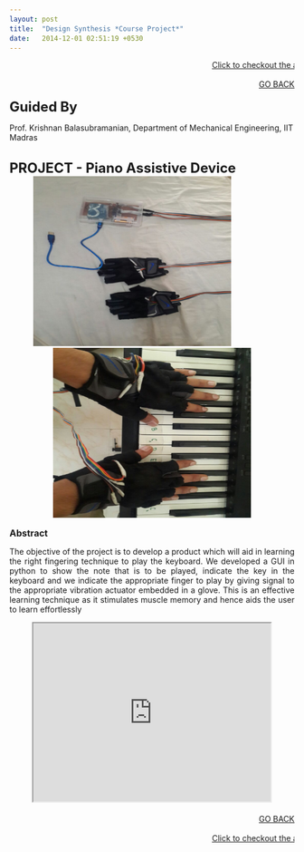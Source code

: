 ```yaml
---
layout: post
title:  "Design Synthesis *Course Project*"
date:   2014-12-01 02:51:19 +0530
---
```


<marquee><a href="https://www.youtube.com/watch?v=FRC9iZSF_EE">Click to checkout the advertisement we made for our product Piano Assistive Device</a></marquee>
<br>
<div align="right"><a href="/project.html">GO BACK</a></div>
<br>
<font size="5"><b>Guided By</b></font>
<p>Prof. Krishnan Balasubramanian, Department of Mechanical Engineering, IIT Madras</p>

<br>
<font size="5"><b>PROJECT - Piano Assistive Device</b></font>
<br>
<section role="banner" align="center">
  <img src="/img/ds1.jpg" height="300" width="350"/>
  &nbsp;&nbsp;&nbsp;&nbsp;&nbsp;&nbsp;&nbsp;&nbsp;&nbsp;&nbsp;&nbsp;&nbsp;&nbsp;&nbsp;&nbsp;&nbsp;&nbsp;
  <img src="/img/ds2.jpg" height="300" width="350"/>
</section>

<font size="3"><b>Abstract</b></font>
<p align="justify">The objective of the project is to develop a product which will aid in learning the right fingering technique to play the keyboard. We developed a GUI in python to show the note that is to be played, indicate the key in the keyboard and we indicate the appropriate finger to play by giving signal to the appropriate vibration actuator embedded in a glove. This is an effective learning technique as it stimulates muscle memory and hence aids the user to learn effortlessly </p>

<section role="banner" align="center">
<iframe width="420" height="315"
src="https://youtu.be/FRC9iZSF_EE">
</iframe>
</section>

<br>
<div align="right"><a href="/project.html">GO BACK</a></div>

<br>
<marquee><a href="https://www.youtube.com/watch?v=FRC9iZSF_EE">Click to checkout the advertisement we made for our product Piano Assistive Device</a></marquee>



